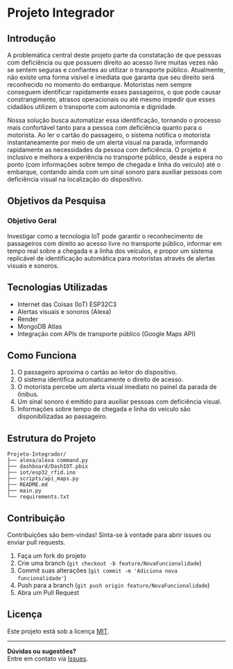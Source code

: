 # Projeto Integrador

## Introdução

A problemática central deste projeto parte da constatação de que pessoas com deficiência ou que possuem direito ao acesso livre muitas vezes não se sentem seguras e confiantes ao utilizar o transporte público. Atualmente, não existe uma forma visível e imediata que garanta que seu direito será reconhecido no momento do embarque. Motoristas nem sempre conseguem identificar rapidamente esses passageiros, o que pode causar constrangimento, atrasos operacionais ou até mesmo impedir que esses cidadãos utilizem o transporte com autonomia e dignidade.

Nossa solução busca automatizar essa identificação, tornando o processo mais confortável tanto para a pessoa com deficiência quanto para o motorista. Ao ler o cartão do passageiro, o sistema notifica o motorista instantaneamente por meio de um alerta visual na parada, informando rapidamente as necessidades da pessoa com deficiência. O projeto é inclusivo e melhora a experiência no transporte público, desde a espera no ponto (com informações sobre tempo de chegada e linha do veículo) até o embarque, contando ainda com um sinal sonoro para auxiliar pessoas com deficiência visual na localização do dispositivo.

## Objetivos da Pesquisa

### Objetivo Geral

Investigar como a tecnologia IoT pode garantir o reconhecimento de passageiros com direito ao acesso livre no transporte público, informar em tempo real sobre a chegada e a linha dos veículos, e propor um sistema replicável de identificação automática para motoristas através de alertas visuais e sonoros.

## Tecnologias Utilizadas

- Internet das Coisas (IoT) ESP32C3
- Alertas visuais e sonoros (Alexa)
- Render
- MongoDB Atlas
- Integração com APIs de transporte público (Google Maps API)

## Como Funciona

1. O passageiro aproxima o cartão ao leitor do dispositivo.
2. O sistema identifica automaticamente o direito de acesso.
3. O motorista percebe um alerta visual imediato no painel da parada de ônibus.
4. Um sinal sonoro é emitido para auxiliar pessoas com deficiência visual.
5. Informações sobre tempo de chegada e linha do veículo são disponibilizadas ao passageiro.

## Estrutura do Projeto

```
Projeto-Integrador/
├── alexa/alexa command.py
├── dashboard/DashIOT.pbix
├── iot/esp32_rfid.ino
├── scripts/api_maps.py
├── README.md
├── main.py
└── requirements.txt
```

## Contribuição

Contribuições são bem-vindas! Sinta-se à vontade para abrir issues ou enviar pull requests.

1. Faça um fork do projeto
2. Crie uma branch (`git checkout -b feature/NovaFuncionalidade`)
3. Commit suas alterações (`git commit -m 'Adiciona nova funcionalidade'`)
4. Push para a branch (`git push origin feature/NovaFuncionalidade`)
5. Abra um Pull Request

## Licença

Este projeto está sob a licença [MIT](LICENSE).

---

**Dúvidas ou sugestões?**  
Entre em contato via [Issues](https://github.com/kethyllecury/Projeto-Integrador/issues).
